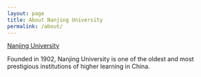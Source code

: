 ```yaml
---
layout: page
title: About Nanjing University
permalink: /about/
---
```

<body>
<a href=http://www.nju.edu.cn/EN/)> Nanjing University </a> 

Founded in 1902, Nanjing University is one of the oldest and most prestigious institutions of higher learning in China.
</body>
